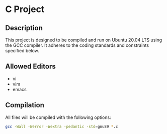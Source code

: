 # C Project

## Description

This project is designed to be compiled and run on Ubuntu 20.04 LTS using the GCC compiler. It adheres to the coding standards and constraints specified below.

## Allowed Editors

- vi
- vim
- emacs

## Compilation

All files will be compiled with the following options:

```bash
gcc -Wall -Werror -Wextra -pedantic -std=gnu89 *.c